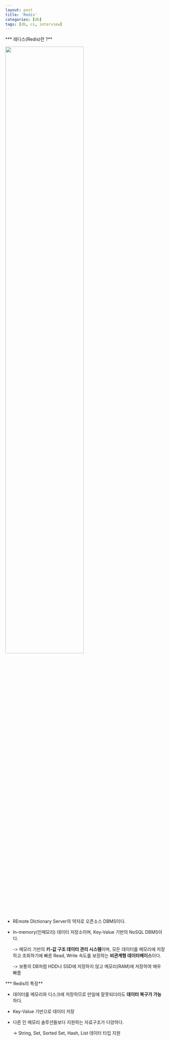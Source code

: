 ```yaml
---
layout: post
title: 'Redis'
categories: [db]
tags: [db, cs, interview]
---
```




*** 레디스(Redis)란 ?**



<img src="https://user-images.githubusercontent.com/57614563/130447273-00b8e7a7-5957-49c0-b138-734bb24af3ed.png" width="70%">



 - REmote DIctionary Server의 약자로 오픈소스 DBMS이다.

 - In-memory(인메모리) 데이터 저장소이며, Key-Value 기반의 NoSQL DBMS이다.

   -> 메모리 기반의 **키-값 구조 데이터 관리 시스템**이며, 모든 데이터를 메모리에 저장하고 조회하기에 빠른 Read, Write 속도를 보장하는 **비관계형 데이터베이스**이다.

   -> 보통의 DB처럼 HDD나 SSD에 저장하지 않고 메모리(RAM)에 저장하여 매우 빠름



*** Redis의 특징**

- 데이터를 메모리와 디스크에 저장하므로 만일에 잘못되더라도 **데이터 복구가 가능**하다.

- Key-Value 기반으로 데이터 저장

- 다른 인 메모리 솔루션들보다 지원하는 자료구조가 다양하다.

  -> String, Set, Sorted Set, Hash, List 데이터 타입 지원


